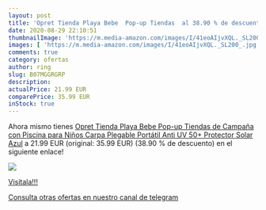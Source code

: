 ```yaml
---
layout: post
title: 'Opret Tienda Playa Bebe  Pop-up Tiendas  al 38.90 % de descuento'
date: 2020-08-29 22:10:51
thumbnailImage: 'https://m.media-amazon.com/images/I/41eoAIjvXQL._SL200_.jpg'
images: [ 'https://m.media-amazon.com/images/I/41eoAIjvXQL._SL200_.jpg' ]
comments: true
category: ofertas
author: ring
slug: B07MGGRGRP
description:
actualPrice: 21.99 EUR
comparePrice: 35.99 EUR
inStock: true
---
```


Ahora mismo tienes [Opret Tienda Playa Bebe  Pop-up Tiendas de Campaña con Piscina para Niños Carpa Plegable Portátil Anti UV 50+ Protector Solar  Azul](https://www.amazon.com/dp/B07MGGRGRP/?tag=redken08-20) a 21.99 EUR (original: 35.99 EUR) (38.90 %  de descuento) en el siguiente enlace!

[![](https://m.media-amazon.com/images/I/41eoAIjvXQL._SL200_.jpg)](https://www.amazon.com/dp/B07MGGRGRP/?tag=redken08-20)

[Visítala!!!](https://www.amazon.com/dp/B07MGGRGRP/?tag=redken08-20)

[Consulta otras ofertas en nuestro canal de telegram](https://t.me/s/ofertas25)
